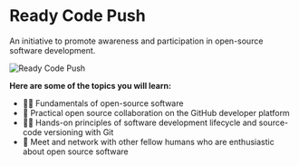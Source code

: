 
# Ready Code Push

An initiative to promote awareness and participation in open-source software development.

<img src="https://avatars.githubusercontent.com/u/101415680?s=400&u=7a022c328bc574092d8d09f6fdb95f50d09b0bda&v=4" alt="Ready Code Push" />

**Here are some of the topics you will learn:**

* 🙋‍♀️ Fundamentals of open-source software
* 🌌 Practical open source collaboration on the GitHub developer platform
* 👩‍💻 Hands-on principles of software development lifecycle and source-code versioning with Git
* 🍿 Meet and network with other fellow humans who are enthusiastic about open source software
